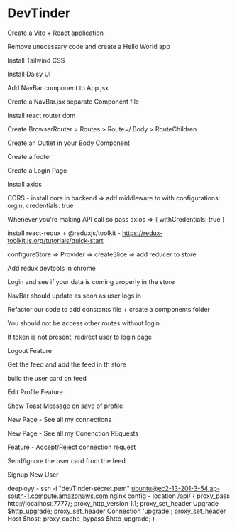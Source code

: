 # DevTinder

Create a Vite + React application

Remove unecessary code and create a Hello World app

Install Tailwind CSS

Install Daisy UI

Add NavBar component to App.jsx

Create a NavBar.jsx separate Component file

Install react router dom

Create BrowserRouter > Routes > Route=/ Body > RouteChildren

Create an Outlet in your Body Component

Create a footer

Create a Login Page

Install axios

CORS - install cors in backend => add middleware to with configurations: orgin, credentials: true

Whenever you're making API call so pass axios => { withCredentials: true }

install react-redux + @reduxjs/toolkit - https://redux-toolkit.js.org/tutorials/quick-start

configureStore => Provider => createSlice => add reducer to store

Add redux devtools in chrome

Login and see if your data is coming properly in the store

NavBar should update as soon as user logs in

Refactor our code to add constants file + create a components folder

You should not be access other routes without login

If token is not present, redirect user to login page

Logout Feature

Get the feed and add the feed in th store

build the user card on feed

Edit Profile Feature

Show Toast Message on save of profile

New Page - See all my connections

New Page - See all my Conenction REquests

Feature - Accept/Reject connection request

Send/Ignore the user card from the feed

Signup New User



deeployy  - ssh -i "devTinder-secret.pem" ubuntu@ec2-13-201-3-54.ap-south-1.compute.amazonaws.com
nginx config -     location /api/ {
    proxy_pass http://localhost:7777/;
    proxy_http_version 1.1;
    proxy_set_header Upgrade $http_upgrade;
    proxy_set_header Connection 'upgrade';
    proxy_set_header Host $host;
    proxy_cache_bypass $http_upgrade;
}
